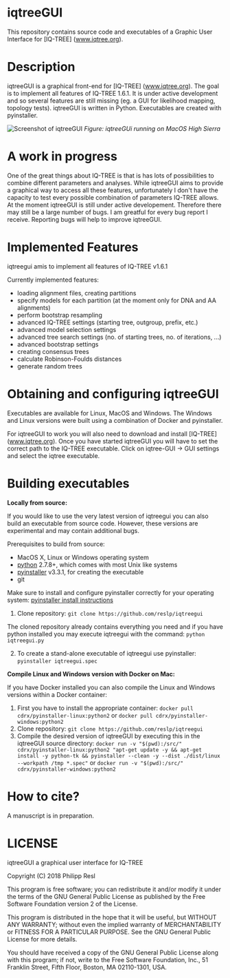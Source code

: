 iqtreeGUI
=========

This repository contains source code and executables of a Graphic User Interface for [IQ-TREE] (www.iqtree.org). 
 

Description
===========

iqtreeGUI is a graphical front-end for [IQ-TREE] (www.iqtree.org). The goal is to implement all features of IQ-TREE 1.6.1. It is under active development and so several features are still missing (eg. a GUI for likelihood mapping, topology tests). iqtreeGUI is written in Python. Executables are created with pyinstaller.

![Screenshot of iqtreeGUI](screenshot.png)
*Figure: iqtreeGUi running on MacOS High Sierra*

A work in progress
==============
One of the great things about IQ-TREE is that is has lots of possibilities to combine different parameters and analyses. While iqtreeGUI aims to provide a graphical way to access all these features, unfortunately I don't have the capacity to test every possible combination of parameters IQ-TREE allows. At the moment iqtreeGUI is still under active developement. Therefore there may still be a large number of bugs. I am greatful for every bug report I receive. Reporting bugs will help to improve iqtreeGUI.

Implemented Features
===========
iqtreegui amis to implement all features of IQ-TREE v1.6.1 

Currently implemented features:

- loading alignment files, creating partitions
- specify models for each partition (at the moment only for DNA and AA alignments)  
- perform bootstrap resampling
- advanced IQ-TREE settings (starting tree, outgroup, prefix, etc.)
- advanced model selection settings
- advanced tree search settings (no. of starting trees, no. of iterations, ...)
- advanced bootstrap settings
- creating consensus trees
- calculate Robinson-Foulds distances
- generate random trees


Obtaining and configuring iqtreeGUI
================
Executables are available for Linux, MacOS and Windows. The Windows and Linux versions were built using a combination of Docker and pyinstaller. 

For iqtreeGUI to work you will also need to download and install [IQ-TREE] (www.iqtree.org). Once you have started iqtreeGUI you will have to set the correct path to the IQ-TREE executable. Click on iqtree-GUI -> GUI settings and select the iqtree executable.


Building executables
===================

**Locally from source:**

If you would like to use the very latest version of iqtreegui you can also build an executable from source code. However, these versions are experimental and may contain additional bugs.

Prerequisites to build from source:

- MacOS X, Linux or Windows operating system
- [python](http://www.python.org) 2.7.8+, which comes with most Unix like systems
- [pyinstaller](http://www.pyinstaller.org) v3.3.1, for creating the executable
- git

Make sure to install and configure pyinstaller correctly for your operating system: [pyinstaller install instructions](http://pyinstaller.readthedocs.io/en/stable/installation.html)

1. Clone repository: `git clone https://github.com/reslp/iqtreegui`

The cloned repository already contains everything you need and if you have python installed you may execute iqtreegui with the command: `python iqtreegui.py`

2. To create a stand-alone executable of iqtreegui use pyinstaller: `pyinstaller iqtreegui.spec`

**Compile Linux and Windows version with Docker on Mac:**

If you have Docker installed you can also compile the Linux and Windows versions within a Docker container:

1. First you have to install the appropriate container: 
`docker pull cdrx/pyinstaller-linux:python2`
or
`docker pull cdrx/pyinstaller-windows:python2`
2. Clone repository: `git clone https://github.com/reslp/iqtreegui`
3. Compile the desired version of iqtreeGUI by executing this in the iqtreeGUI source directory:
`docker run -v "$(pwd):/src/" cdrx/pyinstaller-linux:python2 "apt-get update -y && apt-get install -y python-tk && pyinstaller --clean -y --dist ./dist/linux --workpath /tmp *.spec"`
or
`docker run -v "$(pwd):/src/" cdrx/pyinstaller-windows:python2`

How to cite?
============
A manuscript is in preparation.


LICENSE
========

iqtreeGUI a graphical user interface for IQ-TREE

Copyright (C) 2018  Philipp Resl

This program is free software; you can redistribute it and/or
modify it under the terms of the GNU General Public License
as published by the Free Software Foundation version 2
of the License.

This program is distributed in the hope that it will be useful,
but WITHOUT ANY WARRANTY; without even the implied warranty of
MERCHANTABILITY or FITNESS FOR A PARTICULAR PURPOSE.  See the
GNU General Public License for more details.

You should have received a copy of the GNU General Public License
along with this program; if not, write to the Free Software
Foundation, Inc., 51 Franklin Street, Fifth Floor, Boston, MA  02110-1301, USA.





